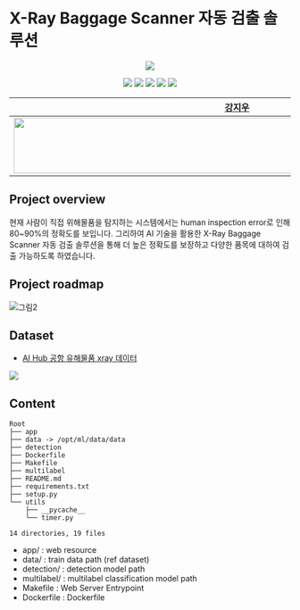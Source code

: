 

# X-Ray Baggage Scanner 자동 검출 솔루션
<p align="center"><img src="https://user-images.githubusercontent.com/55044675/146106205-337bca43-eefc-4822-9d6b-c467214ca20d.png"></p>

<p align="center">
  <img src="https://img.shields.io/badge/Python-3766AB?style=flat-square&logo=Python&logoColor=white"/></a>
  <img src="https://img.shields.io/badge/PyTorch-EE4C2C?style=flat-square&logo=PyTorch&logoColor=white"/></a>
  <img src="https://img.shields.io/badge/PyTorch Lightning-792EE5?style=flat-square&logo=PyTorch Lightning&logoColor=white"/></a>
  <img src="https://img.shields.io/badge/Streamlit-FF4B4B?style=flat-square&logo=Streamlit&logoColor=white"/></a>
  <img src="https://img.shields.io/badge/FastAPI-009688?style=flat-square&logo=FastAPI&logoColor=white"/></a>
</p>

| [강지우](https://github.com/jiwoo0212) | [곽지윤](https://github.com/kwakjeeyoon) | [서지유](https://github.com/JiyouSeo) | [송나은](https://github.com/sne12345) | [오재환](https://github.com/jaehwan-AI) | [이준혁](https://github.com/kmouleejunhyuk) | [전경재](https://github.com/ppskj178) |
| :-: | :-: | :-: | :-: | :-: | :-: | :-: |
| <img src="https://user-images.githubusercontent.com/68782183/146319428-ea9b3554-53d3-46e3-aa41-a0a07660fbab.png" width=800 height=100> | <img src="https://user-images.githubusercontent.com/68782183/146319494-b789dff2-a2c4-49a1-a3f0-29eb5e3f3cf7.png" width=800 height=100> | <img src="https://avatars.githubusercontent.com/u/61641072?v=4" width=800 height=100> | <img src="https://user-images.githubusercontent.com/68782183/138638320-19b24d42-6014-4042-b443-cbeb50251cfd.jpg" width=800 height=100> | <img src="https://user-images.githubusercontent.com/68782183/138295480-ca0169cd-5c40-44ae-b222-d74d9cc4bc82.jpg" width=800 height=100> | <img src="https://user-images.githubusercontent.com/68782183/146321291-46ede634-7371-4d3e-9ccd-0932ad3fee7b.png" width=800 height=100> | <img src="https://user-images.githubusercontent.com/20790778/138396418-b669cbed-40b0-45eb-9f60-7167cae739b7.png" width=800 height=100> | |


## Project overview
현재 사람이 직접 위해물품을 탐지하는 시스템에서는 human inspection error로 인해 80~90%의 정확도를 보입니다. 그리하여 AI 기술을 활용한 X-Ray Baggage Scanner 자동 검출 솔루션을 통해 더 높은 정확도를 보장하고 다양한 품목에 대하여 검출 가능하도록 하였습니다. 

## Project roadmap
![그림2](https://user-images.githubusercontent.com/49234207/147053477-26a6edd2-5ba4-45cf-bab2-f5290ca34286.png)




## Dataset 
- [AI Hub 공항 유해물품 xray 데이터](https://aihub.or.kr/aidata/33)
<img src="https://aihub.or.kr/sites/default/files/inline-images/%EB%8C%80%ED%91%9C%EB%8F%84%EB%A9%B4_1.png">


## Content
```
Root
├── app
├── data -> /opt/ml/data/data
├── detection
├── Dockerfile
├── Makefile
├── multilabel
├── README.md
├── requirements.txt
├── setup.py
└── utils
    ├── __pycache__
    └── timer.py

14 directories, 19 files
```
- app/ : web resource
- data/ : train data path (ref dataset)
- detection/ : detection model path
- multilabel/ : multilabel classification model path
- Makefile : Web Server Entrypoint
- Dockerfile : Dockerfile 


